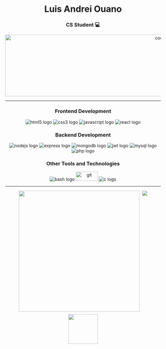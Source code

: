  <div align="center">
    <h1>Luis Andrei Ouano</h1>
    <h3>CS Student 💻</h3>
    <img alt="coding" width="1000" height="200" src="https://i.pinimg.com/736x/7d/5e/8a/7d5e8a8b8985d2b1881ec5864b4aa70d.jpg">
  </div>

---

<div align="center">
  <h3>Frontend Development</h3>
  <img src="https://img.shields.io/badge/HTML5-E34F26?logo=html5&logoColor=white&style=for-the-badge" alt="html5 logo"  />
  <img src="https://img.shields.io/badge/CSS3-1572B6?logo=css3&logoColor=white&style=for-the-badge" alt="css3 logo"  />
  <img src="https://img.shields.io/badge/JavaScript-F7DF1E?logo=javascript&logoColor=black&style=for-the-badge" alt="javascript logo"  />
  <img src="https://img.shields.io/badge/React-61DAFB?logo=react&logoColor=black&style=for-the-badge" alt="react logo"  />
</div>

<div align="center">
  <h3>Backend Development</h3>
  <img src="https://img.shields.io/badge/Node.js-339933?logo=nodedotjs&logoColor=white&style=for-the-badge" alt="nodejs logo"  />
  <img src="https://img.shields.io/badge/Express-000000?logo=express&logoColor=white&style=for-the-badge" alt="express logo"  />
  <img src="https://img.shields.io/badge/MongoDB-47A248?logo=mongodb&logoColor=white&style=for-the-badge" alt="mongodb logo"  />
  <img src="https://img.shields.io/badge/JWT-000000?style=for-the-badge&logo=JSON%20web%20tokens&logoColor=white" alt="jwt logo"  />
  <img src="https://img.shields.io/badge/MySQL-005C84?style=for-the-badge&logo=mysql&logoColor=white" alt="mysql logo" />
  <img src="https://img.shields.io/badge/PHP-777BB4?logo=php&logoColor=white&style=for-the-badge" alt="php logo" />
</div>

<div align="center">
  <h3>Other Tools and Technologies</h3>
  <img src="https://img.shields.io/badge/GNU Bash-4EAA25?logo=gnubash&logoColor=white&style=for-the-badge" alt="bash logo"  />
  <img src="https://img.shields.io/badge/GIT-E44C30?style=for-the-badge&logo=git&logoColor=white" alt="git" width="70" height="30"/>
  <img src="https://img.shields.io/badge/c-%2300599C.svg?style=for-the-badge&logo=c&logoColor=white" alt="c logo"  />
</div>

---

<div align="center" style="display: flex; flex-direction: column; align-items: center; gap: 8px; width: 100%">
  <div style="display: flex; width: 100%; justify-content: center; gap: 8px">
    <img style="width: 392px" src="https://github-readme-stats.vercel.app/api?username=lowiswano&show_icons=true&theme=highcontrast"/>
    <img src="https://github-readme-stats.vercel.app/api/top-langs/?username=lowiswano&theme=highcontrast&layout=compact&hide=jupyter%20notebook" />
  </div>
  <img style="width: 96px;" src="https://komarev.com/ghpvc/?username=lowiswano&color=0c1116" />
</div>
